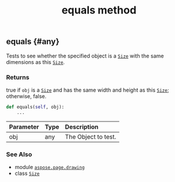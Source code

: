 ﻿---
title: equals method
second_title: Aspose.Page for Python via .NET API References
description: 
type: docs
weight: 30
url: /python-net/aspose.page.drawing/size/equals/
is_root: false
---

## equals {#any}

Tests to see whether the specified object is a [`Size`](/page/python-net/aspose.page.drawing/size) with the same dimensions as this [`Size`](/page/python-net/aspose.page.drawing/size).


### Returns 


true if `obj` is a [`Size`](/page/python-net/aspose.page.drawing/size) and has the same width and height as this [`Size`](/page/python-net/aspose.page.drawing/size); otherwise, false.


```python
def equals(self, obj):
    ...
```


| Parameter | Type | Description |
| :- | :- | :- |
| obj | any | The Object to test. |



### See Also
* module [`aspose.page.drawing`](../../)
* class [`Size`](/page/python-net/aspose.page.drawing/size)

